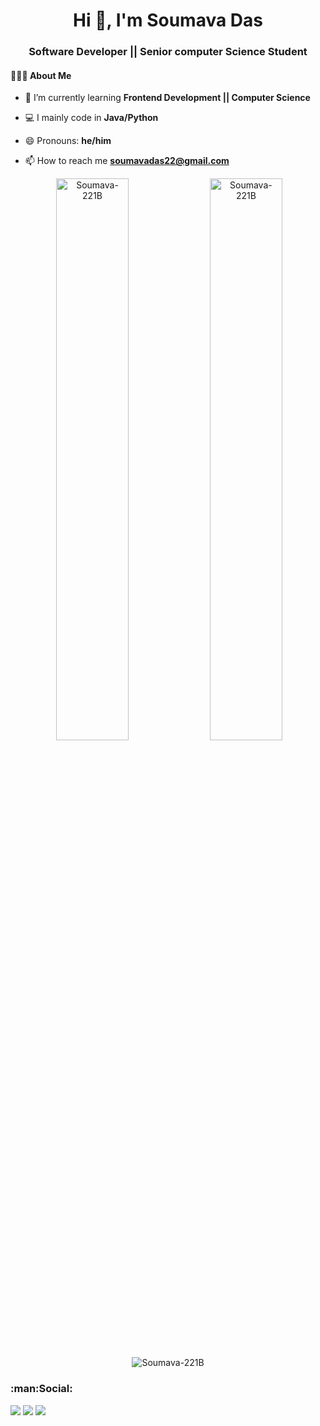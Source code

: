 <!--
**Soumava-221B/Soumava-221B** is a ✨ _special_ ✨ repository because its `README.md` (this file) appears on your GitHub profile.

Here are some ideas to get you started:

- 🔭 I’m currently working on ...
- 🌱 I’m currently learning ...
- 👯 I’m looking to collaborate on ...
- 🤔 I’m looking for help with ...
- 💬 Ask me about ...
- 📫 How to reach me: ...
- 😄 Pronouns: ...
- ⚡ Fun fact: ...
-->

<h1 align="center">Hi 👋, I'm Soumava Das</h1>
<h3 align="center">Software Developer || Senior computer Science Student</h3>


#### 👨🏻‍💻  About Me



- 🌱 I’m currently learning **Frontend Development || Computer Science**

- 💻 I mainly code in **Java/Python**
 
- 😄 Pronouns: **he/him**  

- 📫 How to reach me **soumavadas22@gmail.com**





<p align="center">
  &nbsp;<img width="48%" src="https://github-readme-stats.vercel.app/api?username=Soumava-221B&show_icons=true&locale=en&theme=radical" alt="Soumava-221B" />
  <img width="48%" src="https://github-readme-streak-stats.herokuapp.com/?user=Soumava-221B&theme=radical" alt="Soumava-221B" />
</p>

<p align="center"><img src="https://github-readme-stats.vercel.app/api/top-langs?username=Soumava-221B&show_icons=true&locale=en&layout=compact&theme=radical" alt="Soumava-221B" /></p>

<h3 align="left">:man:Social:</h3>
<p align="left">
  
   <a href="https://www.instagram.com/soumava221b/" target="_blank"><img src="https://img.shields.io/badge/-Instagram-%23E4405F?style=for-the-badge&logo=instagram&logoColor=white" target="_blank"></a>
  <a href="https://www.linkedin.com/in/soumava-d-634820196/" target="_blank"><img src="https://img.shields.io/badge/-LinkedIn-%230077B5?style=for-the-badge&logo=linkedin&logoColor=white" target="_blank"></a>
  <a href="https://twitter.com/Soumava_221B" target="_blank"><img src="https://img.shields.io/badge/Twitter-1DA1F2?style=for-the-badge&logo=twitter&logoColor=white" target="_blank"></a>
</p>
